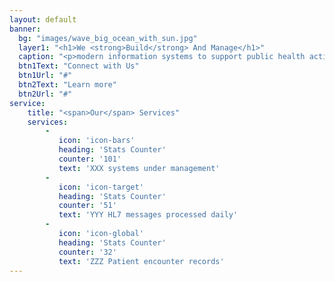 ```yaml
---
layout: default
banner:
  bg: "images/wave_big_ocean_with_sun.jpg" 
  layer1: "<h1>We <strong>Build</strong> And Manage</h1>" 
  caption: "<p>modern information systems to support public health action</p>" 
  btn1Text: "Connect with Us" 
  btn1Url: "#" 
  btn2Text: "Learn more" 
  btn2Url: "#" 
service:
    title: "<span>Our</span> Services"
    services:
        -
           icon: 'icon-bars'
           heading: 'Stats Counter'
           counter: '101'
           text: 'XXX systems under management'
        -
           icon: 'icon-target'
           heading: 'Stats Counter'
           counter: '51'
           text: 'YYY HL7 messages processed daily'
        -
           icon: 'icon-global'
           heading: 'Stats Counter'
           counter: '32'
           text: 'ZZZ Patient encounter records'
---
```

